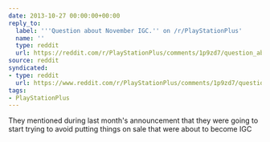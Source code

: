 ```yaml
---
date: 2013-10-27 00:00:00+00:00
reply_to:
  label: '''Question about November IGC.'' on /r/PlayStationPlus'
  name: ''
  type: reddit
  url: https://reddit.com/r/PlayStationPlus/comments/1p9zd7/question_about_november_igc/
source: reddit
syndicated:
- type: reddit
  url: https://www.reddit.com/r/PlayStationPlus/comments/1p9zd7/question_about_november_igc/cd0a99z/
tags:
- PlayStationPlus
---
```


They mentioned during last month's announcement that they were going to start trying to avoid putting things on sale that were about to become IGC